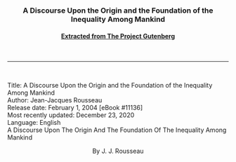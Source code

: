 ### <center>A Discourse Upon the Origin and the Foundation of the Inequality Among Mankind</center>
#### [<center>Extracted from The Project Gutenberg</center>](https://www.gutenberg.org/donate/)
<br><hr><br>

Title: A Discourse Upon the Origin and the Foundation of the Inequality Among Mankind<br>
Author: Jean-Jacques Rousseau<br>
Release date: February 1, 2004 [eBook #11136]<br>
Most recently updated: December 23, 2020<br>
Language: English<br>
A Discourse Upon The Origin And The Foundation Of The Inequality Among<br>
Mankind<br>
<center>By J. J. Rousseau</center>
